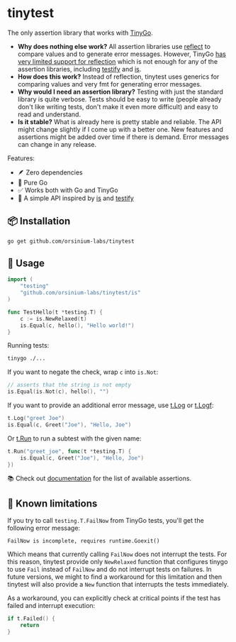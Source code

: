# tinytest

The only assertion library that works with [TinyGo](https://tinygo.org/).

* **Why does nothing else work?** All assertion libraries use [reflect](https://pkg.go.dev/reflect) to compare values and to generate error messages. However, TinyGo [has very limited support for reflection](https://tinygo.org/docs/reference/lang-support/#reflection) which is not enough for any of the assertion libraries, including [testify](https://github.com/stretchr/testify) and [is](https://github.com/matryer/is).
* **How does this work?** Instead of reflection, tinytest uses generics for comparing values and very fmt for generating error messages.
* **Why would I need an assertion library?** Testing with just the standard library is quite verbose. Tests should be easy to write (people already don't like writing tests, don't make it even more difficult) and easy to read and understand.
* **Is it stable?** What is already here is pretty stable and reliable. The API might change slightly if I come up with a better one. New features and assertions might be added over time if there is demand. Error messages can change in any release.

Features:

* 🪶 Zero dependencies
* 🐹 Pure Go
* ✅ Works both with Go and TinyGo
* 🧠 A simple API inspired by [is](https://github.com/matryer/is) and [testify](https://github.com/stretchr/testify)

## 📦 Installation

```bash
go get github.com/orsinium-labs/tinytest
```

## 🔧 Usage

```go
import (
    "testing"
    "github.com/orsinium-labs/tinytest/is"
)

func TestHello(t *testing.T) {
    c := is.NewRelaxed(t)
    is.Equal(c, hello(), "Hello world!")
}
```

Running tests:

```bash
tinygo ./...
```

If you want to negate the check, wrap `c` into `is.Not`:

```go
// asserts that the string is not empty
is.Equal(is.Not(c), hello(), "")
```

If you want to provide an additional error message, use [t.Log](https://pkg.go.dev/testing#T.Log) or [t.Logf](https://pkg.go.dev/testing#T.Logf):

```go
t.Log("greet Joe")
is.Equal(c, Greet("Joe"), "Hello, Joe")
```

Or [t.Run](https://pkg.go.dev/testing#T.Run) to run a subtest with the given name:

```go
t.Run("greet_joe", func(t *testing.T) {
    is.Equal(c, Greet("Joe"), "Hello, Joe")
})
```

📚 Check out [documentation](https://pkg.go.dev/github.com/orsinium-labs/tinytest/is) for the list of available assertions.

## 🙅 Known limitations

If you try to call `testing.T.FailNow` from TinyGo tests, you'll get the following error message:

```text
FailNow is incomplete, requires runtime.Goexit()
```

Which means that currently calling `FailNow` does not interrupt the tests. For this reason, tinytest provide only `NewRelaxed` function that configures tinygo to use `Fail` instead of `FailNow` and do not interrupt tests on failures. In future versions, we might to find a workaround for this limitation and then tinytest will also provide a `New` function that interrupts the tests immediately.

As a workaround, you can explicitly check at critical points if the test has failed and interrupt execution:

```go
if t.Failed() {
    return
}
```
